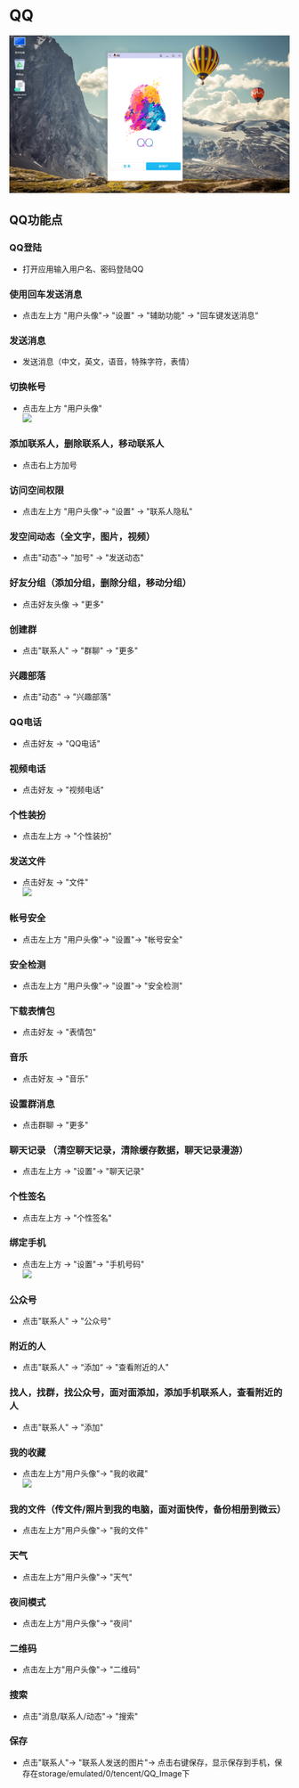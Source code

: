 # QQ
![](../pic/soft/qq_demo.png)   
   
## QQ功能点
### QQ登陆
- 打开应用输入用户名、密码登陆QQ   

### 使用回车发送消息
- 点击左上方 "用户头像"-> "设置" -> "辅助功能" -> "回车键发送消息“

### 发送消息
- 发送消息（中文，英文，语音，特殊字符，表情）

### 切换帐号
- 点击左上方 "用户头像"   
![](../pic/soft/qq_contact.jpg) 

### 添加联系人，删除联系人，移动联系人
- 点击右上方加号

### 访问空间权限
- 点击左上方 "用户头像"-> "设置" -> "联系人隐私"

### 发空间动态（全文字，图片，视频）
- 点击"动态"-> "加号" -> "发送动态"

### 好友分组（添加分组，删除分组，移动分组）
- 点击好友头像 -> "更多"

### 创建群
- 点击"联系人" -> "群聊" -> "更多"

### 兴趣部落
- 点击"动态" -> "兴趣部落"

### QQ电话
- 点击好友 -> "QQ电话"

### 视频电话
- 点击好友 -> "视频电话"

### 个性装扮
- 点击左上方 -> "个性装扮"

### 发送文件
- 点击好友 -> "文件"   
![](../pic/soft/qq_slidemenu.jpg)

### 帐号安全
- 点击左上方 "用户头像"-> "设置"-> "帐号安全"

### 安全检测
- 点击左上方 "用户头像"-> "设置"-> "安全检测"

### 下载表情包
- 点击好友 -> "表情包"

### 音乐
- 点击好友 -> "音乐"

### 设置群消息
- 点击群聊 -> "更多"

### 聊天记录 （清空聊天记录，清除缓存数据，聊天记录漫游）
- 点击左上方 -> "设置"-> "聊天记录"

### 个性签名
- 点击左上方 -> "个性签名"

### 绑定手机
- 点击左上方 -> "设置"-> "手机号码"   
![](../pic/soft/qq_public.jpg) 

### 公众号
- 点击"联系人" -> "公众号"

### 附近的人
- 点击"联系人" -> “添加“ -> "查看附近的人"

### 找人，找群，找公众号，面对面添加，添加手机联系人，查看附近的人
- 点击"联系人" -> "添加"

### 我的收藏
- 点击左上方"用户头像"-> "我的收藏"   
![](../pic/soft/qq_status.jpg) 

### 我的文件（传文件/照片到我的电脑，面对面快传，备份相册到微云）
- 点击左上方"用户头像"-> "我的文件"

### 天气
- 点击左上方"用户头像"-> "天气"

### 夜间模式
- 点击左上方"用户头像"-> "夜间"

### 二维码
- 点击左上方"用户头像"-> "二维码"

### 搜索
- 点击"消息/联系人/动态"-> "搜索"

### 保存
- 点击"联系人"-> "联系人发送的图片"-> 点击右键保存，显示保存到手机，保存在storage/emulated/0/tencent/QQ_Image下



